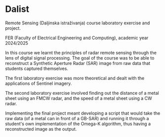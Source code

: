 # Dalist
Remote Sensing (Daljinska istraživanja) course laboratory exercise and project.

FER (Faculty of Electrical Engineering and Computing), academic year 2024/2025

In this course we learnt the principles of radar remote sensing through the lens of digital signal processing. 
The goal of the course was to be able to reconstruct a Synthetic Aperture Radar (SAR) image from raw data that students captured themselves. 

The first laboratory exercise was more theoretical and dealt with the applications of Sentinel imagery. 

The second laboratory exercise involved finding out the distance of a metal sheet using an FMCW radar, and the speed of a metal sheet using a CW radar.

Implementing the final project meant developing a script that would take the raw data (of a metal can in front of a GB-SAR) and running it through a student's own implementation of the Omega-K algorithm, thus having a reconstructed image as the output.
